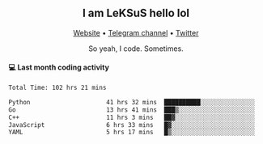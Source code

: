 <h2 align="center">I am LeKSuS hello lol</h2>
<div align="center">
  <a href="https://leksus.net">Website</a> •
  <a href="https://t.me/leksus_was_here">Telegram channel</a> •
  <a href="https://twitter.com/___LeKSuS___">Twitter</a>
</div>
<p align="center">So yeah, I code. Sometimes.</p>

#### :computer: Last month coding activity
<!--START_SECTION:waka-->

```txt
Total Time: 102 hrs 21 mins

Python                     41 hrs 32 mins  ██████████░░░░░░░░░░░░░░░   39.92 %
Go                         13 hrs 41 mins  ███▒░░░░░░░░░░░░░░░░░░░░░   13.16 %
C++                        11 hrs 3 mins   ██▓░░░░░░░░░░░░░░░░░░░░░░   10.64 %
JavaScript                 6 hrs 33 mins   █▓░░░░░░░░░░░░░░░░░░░░░░░   06.30 %
YAML                       5 hrs 17 mins   █▒░░░░░░░░░░░░░░░░░░░░░░░   05.09 %
```

<!--END_SECTION:waka-->

<!-- flag{4_l0t_0f_1nter35t1ng_th1ng5_4r3_1n_publ1c_d0m41n} -->

